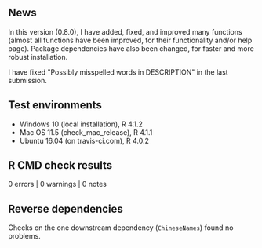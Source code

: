 ## News
In this version (0.8.0), I have added, fixed, and improved many functions (almost all functions have been improved, for their functionality and/or help page). Package dependencies have also been changed, for faster and more robust installation.

I have fixed "Possibly misspelled words in DESCRIPTION" in the last submission.


## Test environments

* Windows 10 (local installation), R 4.1.2
* Mac OS 11.5 (check_mac_release), R 4.1.1
* Ubuntu 16.04 (on travis-ci.com), R 4.0.2


## R CMD check results

0 errors | 0 warnings | 0 notes


## Reverse dependencies

Checks on the one downstream dependency (`ChineseNames`) found no problems.

